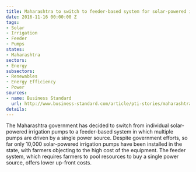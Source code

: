 ```yaml
---
title: Maharashtra to switch to feeder-based system for solar-powered irrigation pumps
date: 2016-11-16 00:00:00 Z
tags:
- Solar
- Irrigation
- Feeder
- Pumps
states:
- Maharashtra
sectors:
- Energy
subsectors:
- Renewables
- Energy Efficiency
- Power
sources:
- name: Business Standard
  url: http://www.business-standard.com/article/pti-stories/maharashtra-taps-solar-energy-to-power-agriculture-sector-116111200021_1.html
details: 
---
```


The Maharashtra government has decided to switch from individual solar-powered irrigation pumps to a feeder-based system in which multiple pumps are driven by a single power source. Despite government efforts, so far only 10,000 solar-powered irrigation pumps have been installed in the state, with farmers objecting to the high cost of the equipment. The feeder system, which requires farmers to pool resources to buy a single power source, offers lower up-front costs.
